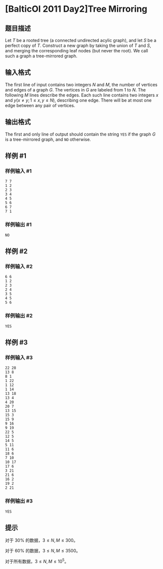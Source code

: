 # [BalticOI 2011 Day2]Tree Mirroring

## 题目描述

Let $T$ be a rooted tree (a connected undirected acylic graph), and let $S$ be a perfect copy of $T$. Construct a new graph by taking the union of $T$ and $S$, and merging the corresponding leaf nodes (but never the root). We call such a graph a tree-mirrored graph.

## 输入格式

The first line of input contains two integers $N$ and $M$, the number of vertices and edges of a graph $G$. The vertices in $G$ are labeled from $1$ to $N$. The following $M$ lines describe the edges. Each such line contains two integers $x$ and $y(x≠y;1 \le x,y \le N)$, describing one edge. There will be at most one edge between any pair of vertices.

## 输出格式

The first and only line of output should contain the string ``YES`` if the graph $G$ is a tree-mirrored graph, and ``NO`` otherwise.

## 样例 #1

### 样例输入 #1
```
7 7
1 2
2 3
3 4
4 5
5 6
6 7
7 1
```

### 样例输出 #1

```
NO
```

## 样例 #2

### 样例输入 #2
```
6 6
1 2
2 3
2 4
3 5
4 5
5 6
```

### 样例输出 #2

```
YES
```

## 样例 #3

### 样例输入 #3
```
22 28
13 8
8 1
1 22
1 12
1 14
13 18
13 4
4 20
20 7
13 15
15 3
15 9
9 16
9 19
22 5
12 5
14 5
5 11
11 6
18 6
7 10
10 17
17 6
3 21
21 6
16 2
19 2
2 21
```

### 样例输出 #3

```
YES
```

## 提示

对于 $30\%$ 的数据，$3 \le N,M \le 300$。

对于 $60\%$ 的数据，$3 \le N,M \le 3500$。

对于所有数据，$3 \le N,M \le 10^5$。
